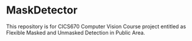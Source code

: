 # MaskDetector

This repository is for CICS670 Computer Vision Course project entitled as Flexible Masked and Unmasked Detection in Public Area. 

